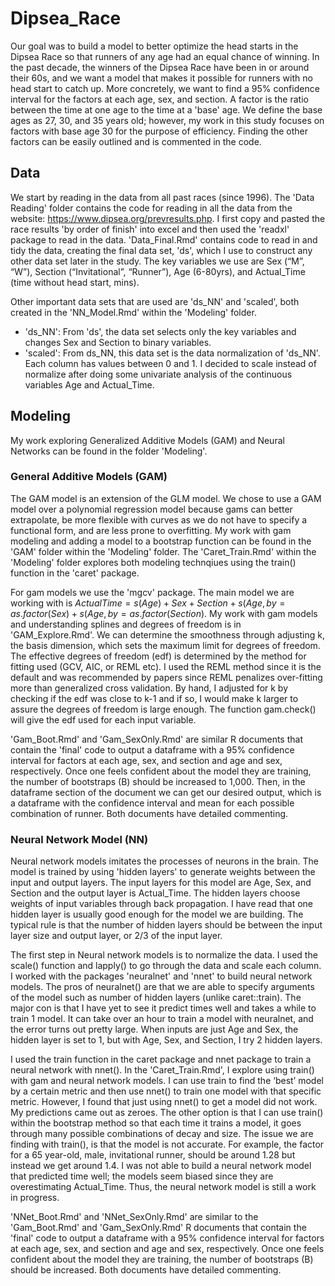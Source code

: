 # Dipsea_Race

Our goal was to build a model to better optimize the head starts in the Dipsea Race so that runners of any age had an equal chance of winning. In the past decade, the winners of the Dipsea Race have been in or around their 60s, and we want a model that makes it possible for runners with no head start to catch up.
More concretely, we want to find a 95% confidence interval for the factors at each age, sex, and section. A factor is the ratio between the time at one age to the time at a 'base' age. We define the base ages as 27, 30, and 35 years old; however, my work in this study focuses on factors with base age 30 for the purpose of efficiency. Finding the other factors can be easily outlined and is commented in the code.  

## Data 
We start by reading in the data from all past races (since 1996). The 'Data Reading' folder contains the code for reading in all the data from the website: https://www.dipsea.org/prevresults.php. I first copy and pasted the race results 'by order of finish' into excel and then used the 'readxl' package to read in the data. 'Data_Final.Rmd' contains code to read in and tidy the data, creating the final data set, 'ds', which I use to construct any other data set later in the study. The key variables we use are Sex (“M”, “W”), Section (“Invitational”, “Runner”), Age (6-80yrs), and Actual_Time (time without head start, mins). 

Other important data sets that are used are 'ds_NN' and 'scaled', both created in the 'NN_Model.Rmd' within the 'Modeling' folder. 

 * 'ds_NN': From 'ds', the data set selects only the key variables and changes Sex and Section to binary variables. 
 * 'scaled': From ds_NN, this data set is the data normalization of 'ds_NN'. Each column has values between 0 and 1. I decided to scale instead of normalize after doing some univariate analysis of the continuous variables Age and Actual_Time.   

## Modeling 
My work exploring Generalized Additive Models (GAM) and Neural Networks can be found in the folder 'Modeling'. 

### General Additive Models (GAM) 
The GAM model is an extension of the GLM model. We chose to use a GAM model over a polynomial regression model because gams can better extrapolate, be more flexible with curves as we do not have to specify a functional form, and are less prone to overfitting. My work with gam modeling and adding a model to a bootstrap function can be found in the 'GAM' folder within the 'Modeling' folder. The 'Caret_Train.Rmd' within the 'Modeling' folder explores both modeling technqiues using the train() function in the 'caret' package.  

For gam models we use the 'mgcv' package. The main model we are working with is $ActualTime = s(Age) + Sex + Section + s(Age, by = as.factor(Sex) + s(Age, by = as. factor(Section)$. My work with gam models and understanding splines and degrees of freedom is in 'GAM_Explore.Rmd'. We can determine the smoothness through adjusting k, the basis dimension, which sets the maximum limit for degrees of freedom. The effective degrees of freedom (edf) is determined by the method for fitting used (GCV, AIC, or REML etc). I used the REML method since it is the default and was recommended by papers since REML penalizes over-fitting more than generalized cross validation. By hand, I adjusted for k by checking if the edf was close to k-1 and if so, I would make k larger to assure the degrees of freedom is large enough. The function gam.check() will give the edf used for each input variable. 

'Gam_Boot.Rmd' and 'Gam_SexOnly.Rmd' are similar R documents that contain the 'final' code to output a dataframe with a 95% confidence interval for factors at each age, sex, and section and age and sex, respectively. Once one feels confident about the model they are training, the number of bootstraps (B) should be increased to 1,000. Then, in the dataframe section of the document we can get our desired output, which is a dataframe with the confidence interval and mean for each possible combination of runner. Both documents have detailed commenting. 

### Neural Network Model (NN) 
Neural network models imitates the processes of neurons in the brain. The model is trained by using 'hidden layers' to generate weights between the input and output layers. The input layers for this model are Age, Sex, and Section and the output layer is Actual_Time. The hidden layers choose weights of input variables through back propagation. I have read that one hidden layer is usually good enough for the model we are building. The typical rule is that the number of hidden layers should be between the input layer size and output layer, or $2/3$ of the input layer.

The first step in Neural network models is to normalize the data. I used the scale() function and lapply() to go through the data and scale each column. I worked with the packages 'neuralnet' and 'nnet' to build neural network models. The pros of neuralnet() are that we are able to specify arguments of the model such as number of hidden layers (unlike caret::train). The major con is that I have yet to see it predict times well and takes a while to train 1 model. It can take over an hour to train a model with neuralnet, and the error turns out pretty large. When inputs are just Age and Sex, the hidden layer is set to 1, but with Age, Sex, and Section, I try 2 hidden layers. 

I used the train function in the caret package and nnet package to train a neural network with nnet(). In the 'Caret_Train.Rmd', I explore using train() with gam and neural network models. I can use train to find the ‘best’ model by a certain metric and then use nnet() to train one model with that specific metric. However, I found that just using nnet() to get a model did not work. My predictions came out as zeroes. The other option is that I can use train() within the bootstrap method so that each time it trains a model, it goes through many possible combinations of decay and size. The issue we are finding with train(), is that the model is not accurate. For example, the factor for a 65 year-old, male, invitational runner, should be around 1.28 but instead we get around 1.4. I was not able to build a neural network model that predicted time well; the models seem biased since they are overestimating Actual_Time. Thus, the neural network model is still a work in progress. 

'NNet_Boot.Rmd' and 'NNet_SexOnly.Rmd' are similar to the 'Gam_Boot.Rmd' and 'Gam_SexOnly.Rmd' R documents that contain the 'final' code to output a dataframe with a 95% confidence interval for factors at each age, sex, and section and age and sex, respectively. Once one feels confident about the model they are training, the number of bootstraps (B) should be increased. Both documents have detailed commenting. 





